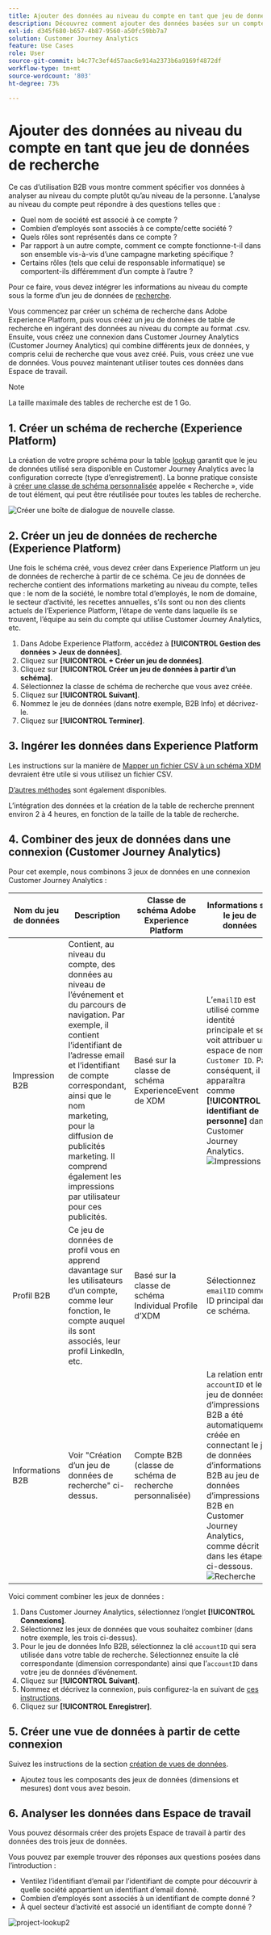 ```yaml
---
title: Ajouter des données au niveau du compte en tant que jeu de données de recherche
description: Découvrez comment ajouter des données basées sur un compte en tant que jeu de données de recherche à Customer Journey Analytics
exl-id: d345f680-b657-4b87-9560-a50fc59bb7a7
solution: Customer Journey Analytics
feature: Use Cases
role: User
source-git-commit: b4c77c3ef4d57aac6e914a2373b6a9169f4872df
workflow-type: tm+mt
source-wordcount: '803'
ht-degree: 73%

---
```


# Ajouter des données au niveau du compte en tant que jeu de données de recherche

Ce cas d’utilisation B2B vous montre comment spécifier vos données à analyser au niveau du compte plutôt qu’au niveau de la personne. L’analyse au niveau du compte peut répondre à des questions telles que :

* Quel nom de société est associé à ce compte ?
* Combien d’employés sont associés à ce compte/cette société ?
* Quels rôles sont représentés dans ce compte ?
* Par rapport à un autre compte, comment ce compte fonctionne-t-il dans son ensemble vis-à-vis d’une campagne marketing spécifique ?
* Certains rôles (tels que celui de responsable informatique) se comportent-ils différemment d’un compte à l’autre ?

Pour ce faire, vous devez intégrer les informations au niveau du compte sous la forme d’un jeu de données de [recherche](/help/technotes/glossary.md).

Vous commencez par créer un schéma de recherche dans Adobe Experience Platform, puis vous créez un jeu de données de table de recherche en ingérant des données au niveau du compte au format .csv. Ensuite, vous créez une connexion dans Customer Journey Analytics (Customer Journey Analytics) qui combine différents jeux de données, y compris celui de recherche que vous avez créé. Puis, vous créez une vue de données. Vous pouvez maintenant utiliser toutes ces données dans Espace de travail.

>[!NOTE]
>
>La taille maximale des tables de recherche est de 1 Go.

## 1. Créer un schéma de recherche (Experience Platform)

La création de votre propre schéma pour la table [lookup](/help/technotes/glossary.md) garantit que le jeu de données utilisé sera disponible en Customer Journey Analytics avec la configuration correcte (type d’enregistrement). La bonne pratique consiste à [créer une classe de schéma personnalisée](https://experienceleague.adobe.com/docs/experience-platform/xdm/tutorials/create-schema-ui.html?lang=fr#create-new-class) appelée « Recherche », vide de tout élément, qui peut être réutilisée pour toutes les tables de recherche.

![Créer une boîte de dialogue de nouvelle classe.](../assets/create-new-class.png)

## 2. Créer un jeu de données de recherche (Experience Platform)

Une fois le schéma créé, vous devez créer dans Experience Platform un jeu de données de recherche à partir de ce schéma. Ce jeu de données de recherche contient des informations marketing au niveau du compte, telles que : le nom de la société, le nombre total d’employés, le nom de domaine, le secteur d’activité, les recettes annuelles, s’ils sont ou non des clients actuels de l’Experience Platform, l’étape de vente dans laquelle ils se trouvent, l’équipe au sein du compte qui utilise Customer Journey Analytics, etc.

1. Dans Adobe Experience Platform, accédez à **[!UICONTROL Gestion des données > Jeux de données]**.
1. Cliquez sur **[!UICONTROL + Créer un jeu de données]**.
1. Cliquez sur **[!UICONTROL Créer un jeu de données à partir d’un schéma]**.
1. Sélectionnez la classe de schéma de recherche que vous avez créée.
1. Cliquez sur **[!UICONTROL Suivant]**.
1. Nommez le jeu de données (dans notre exemple, B2B Info) et décrivez-le.
1. Cliquez sur **[!UICONTROL Terminer]**.

## 3. Ingérer les données dans Experience Platform

Les instructions sur la manière de [Mapper un fichier CSV à un schéma XDM](https://experienceleague.adobe.com/docs/experience-platform/ingestion/tutorials/map-a-csv-file.html?lang=fr) devraient être utile si vous utilisez un fichier CSV.

[D’autres méthodes](https://experienceleague.adobe.com/docs/experience-platform/ingestion/home.html?lang=fr) sont également disponibles.

L’intégration des données et la création de la table de recherche prennent environ 2 à 4 heures, en fonction de la taille de la table de recherche.

## 4. Combiner des jeux de données dans une connexion (Customer Journey Analytics)

Pour cet exemple, nous combinons 3 jeux de données en une connexion Customer Journey Analytics :

| Nom du jeu de données | Description | Classe de schéma Adobe Experience Platform | Informations sur le jeu de données |
| --- | --- | --- | --- |
| Impression B2B | Contient, au niveau du compte, des données au niveau de l’événement et du parcours de navigation. Par exemple, il contient l’identifiant de l’adresse email et l’identifiant de compte correspondant, ainsi que le nom marketing, pour la diffusion de publicités marketing. Il comprend également les impressions par utilisateur pour ces publicités. | Basé sur la classe de schéma ExperienceEvent de XDM | L’`emailID` est utilisé comme identité principale et se voit attribuer un espace de noms `Customer ID`. Par conséquent, il apparaîtra comme **[!UICONTROL identifiant de personne]** dans Customer Journey Analytics. ![Impressions](../assets/impressions-mixins.png) |
| Profil B2B | Ce jeu de données de profil vous en apprend davantage sur les utilisateurs d’un compte, comme leur fonction, le compte auquel ils sont associés, leur profil LinkedIn, etc. | Basé sur la classe de schéma Individual Profile d’XDM | Sélectionnez `emailID` comme ID principal dans ce schéma. |
| Informations B2B | Voir &quot;Création d’un jeu de données de recherche&quot; ci-dessus. | Compte B2B (classe de schéma de recherche personnalisée) | La relation entre `accountID` et le jeu de données d’impressions B2B a été automatiquement créée en connectant le jeu de données d’informations B2B au jeu de données d’impressions B2B en Customer Journey Analytics, comme décrit dans les étapes ci-dessous. ![Recherche](../assets/lookup-mixins.png) |

Voici comment combiner les jeux de données :

1. Dans Customer Journey Analytics, sélectionnez l’onglet **[!UICONTROL Connexions]**.
1. Sélectionnez les jeux de données que vous souhaitez combiner (dans notre exemple, les trois ci-dessus).
1. Pour le jeu de données Info B2B, sélectionnez la clé `accountID` qui sera utilisée dans votre table de recherche. Sélectionnez ensuite la clé correspondante (dimension correspondante) ainsi que l’`accountID` dans votre jeu de données d’événement.
1. Cliquez sur **[!UICONTROL Suivant]**.
1. Nommez et décrivez la connexion, puis configurez-la en suivant de [ces instructions](/help/connections/create-connection.md).
1. Cliquez sur **[!UICONTROL Enregistrer]**.

## 5. Créer une vue de données à partir de cette connexion

Suivez les instructions de la section [création de vues de données](/help/data-views/create-dataview.md).

* Ajoutez tous les composants des jeux de données (dimensions et mesures) dont vous avez besoin.

## 6. Analyser les données dans Espace de travail

Vous pouvez désormais créer des projets Espace de travail à partir des données des trois jeux de données.

Vous pouvez par exemple trouver des réponses aux questions posées dans l’introduction :

* Ventilez l’identifiant d’email par l’identifiant de compte pour découvrir à quelle société appartient un identifiant d’email donné.
* Combien d’employés sont associés à un identifiant de compte donné ?
* À quel secteur d’activité est associé un identifiant de compte donné ?

![project-lookup2](assets/analyze.png)
